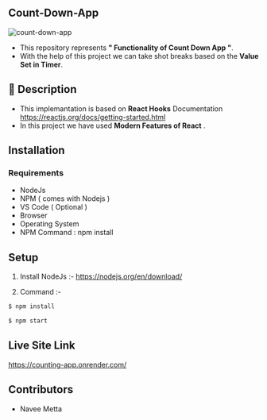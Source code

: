 ## Count-Down-App

![count-down-app](https://user-images.githubusercontent.com/70085321/204085714-33b035f4-c594-4745-91ba-5b787cc0816a.gif)

- This repository represents **" Functionality of Count Down App "**.
- With the help of this project we can take shot breaks based on the **Value Set in Timer**.

## 📝 Description

- This implemantation is based on **React Hooks** Documentation https://reactjs.org/docs/getting-started.html
- In this project we have used **Modern Features of React** .

## Installation

### Requirements

- NodeJs
- NPM ( comes with Nodejs )
- VS Code ( Optional )
- Browser
- Operating System
- NPM Command : npm install

## Setup

1. Install NodeJs :-
   https://nodejs.org/en/download/

2. Command :-

```bash
$ npm install

```

```bash
$ npm start

```

## Live Site Link
https://counting-app.onrender.com/

## Contributors

- Navee Metta

